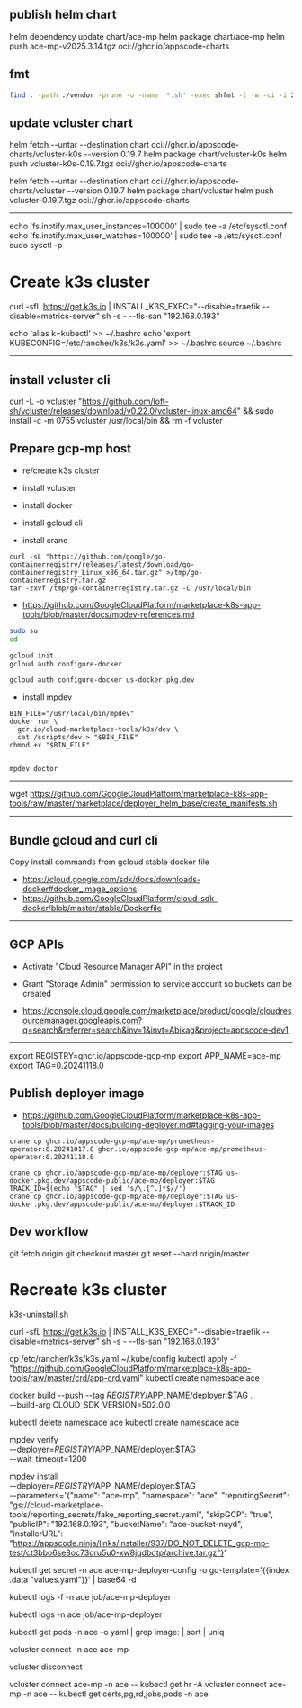 ## publish helm chart

helm dependency update chart/ace-mp
helm package chart/ace-mp
helm push ace-mp-v2025.3.14.tgz oci://ghcr.io/appscode-charts

## fmt

```sh
find . -path ./vendor -prune -o -name '*.sh' -exec shfmt -l -w -ci -i 2 {} \;
```

## update vcluster chart

helm fetch --untar --destination chart oci://ghcr.io/appscode-charts/vcluster-k0s --version 0.19.7
helm package chart/vcluster-k0s
helm push vcluster-k0s-0.19.7.tgz oci://ghcr.io/appscode-charts

helm fetch --untar --destination chart oci://ghcr.io/appscode-charts/vcluster --version 0.19.7
helm package chart/vcluster
helm push vcluster-0.19.7.tgz oci://ghcr.io/appscode-charts

---

echo 'fs.inotify.max_user_instances=100000' | sudo tee -a /etc/sysctl.conf
echo 'fs.inotify.max_user_watches=100000' | sudo tee -a /etc/sysctl.conf
sudo sysctl -p

# Create k3s cluster
curl -sfL https://get.k3s.io | INSTALL_K3S_EXEC="--disable=traefik --disable=metrics-server" sh -s - --tls-san "192.168.0.193"

echo 'alias k=kubectl' >> ~/.bashrc
echo 'export KUBECONFIG=/etc/rancher/k3s/k3s.yaml' >> ~/.bashrc
source ~/.bashrc

---

## install vcluster cli

curl -L -o vcluster "https://github.com/loft-sh/vcluster/releases/download/v0.22.0/vcluster-linux-amd64" && sudo install -c -m 0755 vcluster /usr/local/bin && rm -f vcluster


## Prepare gcp-mp host

- re/create k3s cluster
- install vcluster

- install docker
- install gcloud cli

- install crane

```
curl -sL "https://github.com/google/go-containerregistry/releases/latest/download/go-containerregistry_Linux_x86_64.tar.gz" >/tmp/go-containerregistry.tar.gz
tar -zxvf /tmp/go-containerregistry.tar.gz -C /usr/local/bin
```

- https://github.com/GoogleCloudPlatform/marketplace-k8s-app-tools/blob/master/docs/mpdev-references.md

```bash
sudo su
cd

gcloud init
gcloud auth configure-docker

gcloud auth configure-docker us-docker.pkg.dev
```

- install mpdev

```
BIN_FILE="/usr/local/bin/mpdev"
docker run \
  gcr.io/cloud-marketplace-tools/k8s/dev \
  cat /scripts/dev > "$BIN_FILE"
chmod +x "$BIN_FILE"


mpdev doctor
```

---

wget https://github.com/GoogleCloudPlatform/marketplace-k8s-app-tools/raw/master/marketplace/deployer_helm_base/create_manifests.sh

---

## Bundle gcloud and curl cli

Copy install commands from gcloud stable docker file

- https://cloud.google.com/sdk/docs/downloads-docker#docker_image_options
- https://github.com/GoogleCloudPlatform/cloud-sdk-docker/blob/master/stable/Dockerfile

---

## GCP APIs

- Activate "Cloud Resource Manager API" in the project
- Grant "Storage Admin" permission to service account so buckets can be created

- https://console.cloud.google.com/marketplace/product/google/cloudresourcemanager.googleapis.com?q=search&referrer=search&inv=1&invt=Abikag&project=appscode-dev1

---

export REGISTRY=ghcr.io/appscode-gcp-mp
export APP_NAME=ace-mp
export TAG=0.20241118.0

## Publish deployer image

- https://github.com/GoogleCloudPlatform/marketplace-k8s-app-tools/blob/master/docs/building-deployer.md#tagging-your-images

```
crane cp ghcr.io/appscode-gcp-mp/ace-mp/prometheus-operator:0.20241017.0 ghcr.io/appscode-gcp-mp/ace-mp/prometheus-operator:0.20241118.0

crane cp ghcr.io/appscode-gcp-mp/ace-mp/deployer:$TAG us-docker.pkg.dev/appscode-public/ace-mp/deployer:$TAG
TRACK_ID=$(echo "$TAG" | sed 's/\.[^.]*$//')
crane cp ghcr.io/appscode-gcp-mp/ace-mp/deployer:$TAG us-docker.pkg.dev/appscode-public/ace-mp/deployer:$TRACK_ID
```

## Dev workflow

git fetch origin
git checkout master
git reset --hard origin/master


# Recreate k3s cluster

k3s-uninstall.sh

curl -sfL https://get.k3s.io | INSTALL_K3S_EXEC="--disable=traefik --disable=metrics-server" sh -s - --tls-san "192.168.0.193"

cp /etc/rancher/k3s/k3s.yaml ~/.kube/config
kubectl apply -f "https://github.com/GoogleCloudPlatform/marketplace-k8s-app-tools/raw/master/crd/app-crd.yaml"
kubectl create namespace ace


docker build --push --tag $REGISTRY/$APP_NAME/deployer:$TAG . \
--build-arg CLOUD_SDK_VERSION=502.0.0

kubectl delete namespace ace
kubectl create namespace ace

mpdev verify \
  --deployer=$REGISTRY/$APP_NAME/deployer:$TAG \
  --wait_timeout=1200

mpdev install \
  --deployer=$REGISTRY/$APP_NAME/deployer:$TAG \
  --parameters='{"name": "ace-mp", "namespace": "ace", "reportingSecret": "gs://cloud-marketplace-tools/reporting_secrets/fake_reporting_secret.yaml", "skipGCP": "true", "publicIP": "192.168.0.193", "bucketName": "ace-bucket-nuyd", "installerURL": "https://appscode.ninja/links/installer/937/DO_NOT_DELETE_gcp-mp-test/ct3bbo6se8oc73dru5u0-xw8jqdbdtp/archive.tar.gz"}'

kubectl get secret -n ace ace-mp-deployer-config -o go-template='{{index .data "values.yaml"}}' | base64 -d

kubectl logs -f -n ace job/ace-mp-deployer

kubectl logs -n ace job/ace-mp-deployer

kubectl get pods -n ace -o yaml | grep image: | sort | uniq

vcluster connect -n ace ace-mp

vcluster disconnect

vcluster connect ace-mp -n ace -- kubectl get hr -A
vcluster connect ace-mp -n ace -- kubectl get certs,pg,rd,jobs,pods -n ace
